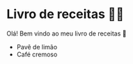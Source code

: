 # Livro de receitas :man_cook:

Olá! Bem vindo ao meu livro de receitas :wave:

- Pavê de limão 
- Café cremoso